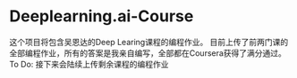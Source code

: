 # Deeplearning.ai-Course
这个项目将包含吴恩达的Deep Learing课程的编程作业。
目前上传了前两门课的全部编程作业，所有的答案是我亲自编写，全部都在Coursera获得了满分通过。
To Do:
接下来会陆续上传剩余课程的编程作业
